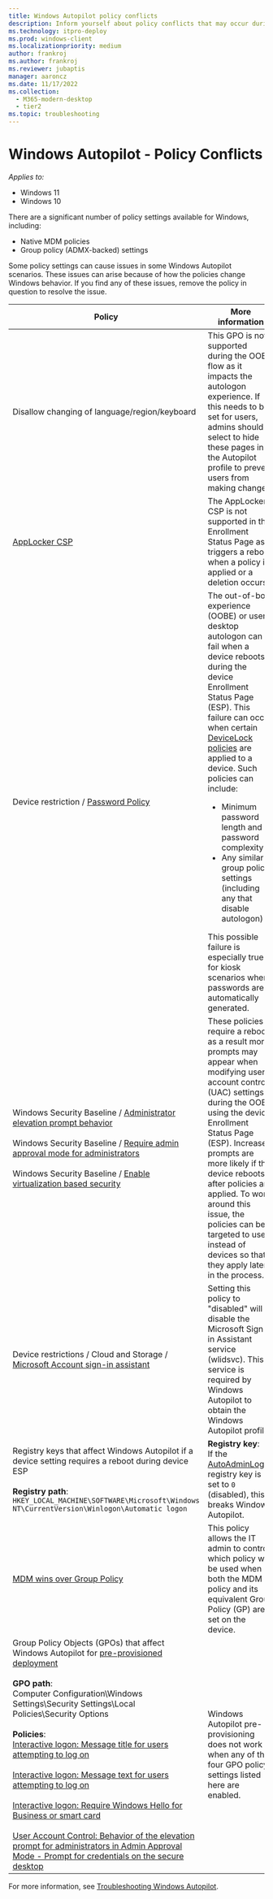 ```yaml
---
title: Windows Autopilot policy conflicts
description: Inform yourself about policy conflicts that may occur during Windows Autopilot deployment.
ms.technology: itpro-deploy
ms.prod: windows-client
ms.localizationpriority: medium
author: frankroj
ms.author: frankroj
ms.reviewer: jubaptis
manager: aaroncz
ms.date: 11/17/2022
ms.collection:
  - M365-modern-desktop
  - tier2
ms.topic: troubleshooting
---
```


# Windows Autopilot - Policy Conflicts

*Applies to:*

- Windows 11
- Windows 10

There are a significant number of policy settings available for Windows, including:

- Native MDM policies
- Group policy (ADMX-backed) settings

Some policy settings can cause issues in some Windows Autopilot scenarios. These issues can arise because of how the policies change Windows behavior. If you find any of these issues, remove the policy in question to resolve the issue.

| Policy | More information |
|-------|---------------|
| Disallow changing of language/region/keyboard | This GPO is not supported during the OOBE flow as it impacts the autologon experience. If this needs to be set for users, admins should select to hide these pages in the Autopilot profile to prevent users from making changes. |
| [AppLocker CSP](/windows/client-management/mdm/applocker-csp) | The AppLocker CSP is not supported in the Enrollment Status Page as it triggers a reboot when a policy is applied or a deletion occurs. |
|Device restriction / [Password Policy](/windows/client-management/mdm/devicelock-csp) | The out-of-box experience (OOBE) or user desktop autologon can fail when a device reboots during the device Enrollment Status Page (ESP). This failure can occur when certain [DeviceLock policies](/windows/client-management/mdm/policy-csp-devicelock) are applied to a device. Such policies can include:<ul><li>Minimum password length and password complexity</li><li>Any similar group policy settings (including any that disable autologon)</li></ul>This possible failure is especially true for kiosk scenarios where passwords are automatically generated. |
| Windows Security Baseline / [Administrator elevation prompt behavior](/windows/client-management/mdm/policy-csp-localpoliciessecurityoptions)<br><br>Windows Security Baseline / [Require admin approval mode for administrators](/windows/client-management/mdm/policy-csp-localpoliciessecurityoptions)<br><br>Windows Security Baseline / [Enable virtualization based security](/windows/client-management/mdm/policy-csp-deviceguard) | These policies require a reboot, as a result more prompts may appear when modifying user account control (UAC) settings during the OOBE using the device Enrollment Status Page (ESP). Increased prompts are more likely if the device reboots after policies are applied. To work around this issue, the policies can be targeted to users instead of devices so that they apply later in the process. |
| Device restrictions / Cloud and Storage / [Microsoft Account sign-in assistant](../intune/configuration/device-restrictions-windows-10.md#cloud-and-storage) | Setting this policy to "disabled" will disable the Microsoft Sign-in Assistant service (wlidsvc). This service is required by Windows Autopilot to obtain the Windows Autopilot profile. |
| Registry keys that affect Windows Autopilot if a device setting requires a reboot during device ESP<br><br>**Registry path**:<br>`HKEY_LOCAL_MACHINE\SOFTWARE\Microsoft\Windows NT\CurrentVersion\Winlogon\Automatic logon` | **Registry key**:<br>If the [AutoAdminLogon](/troubleshoot/windows-server/user-profiles-and-logon/turn-on-automatic-logon) registry key is set to `0` (disabled), this breaks Windows Autopilot. |
| [MDM wins over Group Policy](/windows/client-management/mdm/policy-csp-controlpolicyconflict) | This policy allows the IT admin to control which policy will be used when both the MDM policy and its equivalent Group Policy (GP) are set on the device. |
| Group Policy Objects (GPOs) that affect Windows Autopilot for [pre-provisioned deployment](pre-provision.md)<br><br>**GPO path**: <br>Computer Configuration\Windows Settings\Security Settings\Local Policies\Security Options<br><br>**Policies**:<br>[Interactive logon: Message title for users attempting to log on](/windows/security/threat-protection/security-policy-settings/interactive-logon-message-title-for-users-attempting-to-log-on)<br><br>[Interactive logon: Message text for users attempting to log on](/windows/security/threat-protection/security-policy-settings/interactive-logon-message-text-for-users-attempting-to-log-on)<br><br>[Interactive logon: Require Windows Hello for Business or smart card](/windows/security/threat-protection/security-policy-settings/interactive-logon-require-smart-card)<br><br>[User Account Control: Behavior of the elevation prompt for administrators in Admin Approval Mode - Prompt for credentials on the secure desktop](/windows/security/threat-protection/security-policy-settings/user-account-control-behavior-of-the-elevation-prompt-for-administrators-in-admin-approval-mode) | Windows Autopilot pre-provisioning does not work when any of the four GPO policy settings listed here are enabled. |

For more information, see [Troubleshooting Windows Autopilot](troubleshooting.md).
